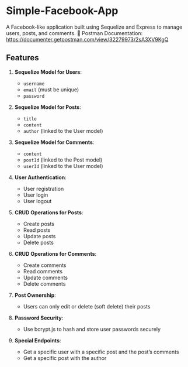 # Simple-Facebook-App

A Facebook-like application built using Sequelize and Express to manage users, posts, and comments.
📘 Postman Documentation: https://documenter.getpostman.com/view/32279973/2sA3XV9KgQ

## Features

1. **Sequelize Model for Users**:
   - `username`
   - `email` (must be unique)
   - `password`

2. **Sequelize Model for Posts**:
   - `title`
   - `content`
   - `author` (linked to the User model)

3. **Sequelize Model for Comments**:
   - `content`
   - `postId` (linked to the Post model)
   - `userId` (linked to the User model)

4. **User Authentication**:
   - User registration
   - User login
   - User logout

5. **CRUD Operations for Posts**:
   - Create posts
   - Read posts
   - Update posts
   - Delete posts

6. **CRUD Operations for Comments**:
   - Create comments
   - Read comments
   - Update comments
   - Delete comments

7. **Post Ownership**:
   - Users can only edit or delete (soft delete) their posts

8. **Password Security**:
   - Use bcrypt.js to hash and store user passwords securely

9. **Special Endpoints**:
   - Get a specific user with a specific post and the post’s comments
   - Get a specific post with the author
